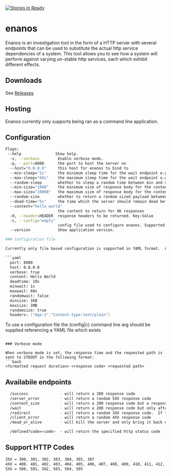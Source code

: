 [![Stories in Ready](https://badge.waffle.io/REAANDREW/enanos.png?label=ready&title=Ready)](https://waffle.io/REAANDREW/enanos)
# enanos

Enanos is an investigation tool in the form of a HTTP server with several endpoints that can be used to substitute the actual http service dependencies of a system.  This tool allows you to see how a system will perform against varying un-stable http services, each which exhibit different effects.

	
## Downloads

See [Releases](https://github.com/REAANDREW/enanos/releases)

## Hosting

Enanos currently only supports being ran as a command line application.  

## Configuration
```bash
Flags:
 --help               Show help.
  -v, --verbose        Enable verbose mode.
  -p, --port=8000      the port to host the server on
  --host="0.0.0.0"     this host for enanos to bind to
  --min-sleep="1s"     the minimum sleep time for the wait endpoint e.g. 5ms, 5s, 5m etc...
  --max-sleep="60s"    the maximum sleep time for the wait endpoint e.g. 5ms, 5s, 5m etc...
  --random-sleep       whether to sleep a random time between min and max or just the max
  --min-size="10KB"    the minimum size of response body for the content_size endpoint e.g. 5B, 5KB, 5MB etc...
  --max-size="100KB"   the maximum size of response body for the content_size endpoint e.g. 5B, 5KB, 5MB etc...
  --random-size        whether to return a random sized payload between min and max or just max
  --dead-time="5s"     the time which the server should remain dead before coming back online
  --content="hello world"  
                       the content to return for OK responses
  -H, --header=HEADER  response headers to be returned. Key:Value
  -c, --config="empty"  
                       config file used to configure enanos. Supported providers include file.
  --version            Show application version.

### Configuration file

Currently only file based configuration is supported in YAML format.  A sample configuration would be:

```yaml
  port: 8080
  host: 0.0.0.0
  verbose: true
  content: Hello World
  deadtime: 10s
  minwait: 1s
  maxwait: 60s
  randomwait: false 
  minsize: 1KB
  maxsize: 1MB
  randomsize: true
  headers: ["Age:1","Content-type:text/plain"]
```

To use a configuration file the (config|c) command line arg should be supplied referencing a YAML file which exists

```

### Verbose mode

When verbose mode is set, the response time and the requested path is sent to STDOUT in the following format:
```bash
<formatted request duration> <response code> <requested path>
```

## Availabile endpoints
```bash
  /success              - will return a 200 response code
  /server_error         - will return a random 5XX response code 
  /content_size         - will return a 200 response code but a response body with a size between <minSize> and <maxSize>.  The content returned will be random or a mangled version of the content which has been configured to return i.e. it cannot guarantee to meet any content-types configured in that it will be malformed.
  /wait                 - will return a 200 response code but only after a random sleep between <minSleep> and <maxSleep>
  /redirect             - will return a random 3XX response code.  If the response code is one which redirects then Bashful will return its own location to invite an infinite redirect loop
  /client_error         - will return a random 4XX response code
  /dead_or_alive        - will kill the server and only bring it back online after configured amount of time (ms) has passed

  /defined?code=<code>  - will return the specified http status code
```

## Support HTTP Codes

```bash
3XX = 300, 301, 302, 303, 304, 305, 307
4XX = 400, 401, 402, 403, 404, 405, 406, 407, 408, 409, 410, 411, 412, 413, 414, 415, 416, 417, 429
5XX = 500, 501, 502, 503, 504, 505
```
